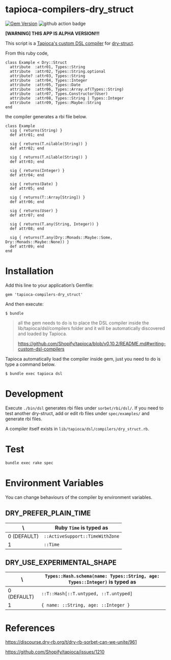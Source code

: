 # tapioca-compilers-dry_struct

[![Gem Version](https://badge.fury.io/rb/tapioca-compilers-dry_struct.svg)](https://badge.fury.io/rb/tapioca-compilers-dry_struct) ![github action badge](https://github.com/YukiJikumaru/tapioca-compilers-dry_struct/actions/workflows/main.yml/badge.svg)

**[WARNING] THIS APP IS ALPHA VERSION!!!**

This script is a [Tapioca's custom DSL compiler](https://github.com/Shopify/tapioca#writing-custom-dsl-compilers) for [dry-struct](https://dry-rb.org/gems/dry-struct/main/).

From this ruby code,

```
class Example < Dry::Struct
  attribute  :attr01, Types::String
  attribute  :attr02, Types::String.optional
  attribute? :attr03, Types::String
  attribute  :attr04, Types::Integer
  attribute  :attr05, Types::Date
  attribute  :attr06, Types::Array.of(Types::String)
  attribute  :attr07, Types.Constructor(User)
  attribute  :attr08, Types::String | Types::Integer
  attribute  :attr09, Types::Maybe::String
end
```

the compiler generates a rbi file below.

```
class Example
  sig { returns(String) }
  def attr01; end

  sig { returns(T.nilable(String)) }
  def attr02; end

  sig { returns(T.nilable(String)) }
  def attr03; end

  sig { returns(Integer) }
  def attr04; end

  sig { returns(Date) }
  def attr05; end

  sig { returns(T::Array[String]) }
  def attr06; end

  sig { returns(User) }
  def attr07; end

  sig { returns(T.any(String, Integer)) }
  def attr08; end

  sig { returns(T.any(Dry::Monads::Maybe::Some, Dry::Monads::Maybe::None)) }
  def attr09; end
end
```

# Installation

Add this line to your application’s Gemfile:

```
gem 'tapioca-compilers-dry_struct'
```

And then execute:

```
$ bundle
```

> all the gem needs to do is to place the DSL compiler inside the lib/tapioca/dsl/compilers folder and it will be automatically discovered and loaded by Tapioca.
>
> https://github.com/Shopify/tapioca/blob/v0.10.2/README.md#writing-custom-dsl-compilers

Tapioca automatically load the compiler inside gem, just you need to do is type a command below.

```
$ bundle exec tapioca dsl
```

# Development

Execute `./bin/dsl` generates rbi files under `sorbet/rbi/dsl/`.
If you need to test another dry-struct, add or edit rb files under `spec/examples/` and generate rbi files.

A compiler itself exists in `lib/tapioca/dsl/compilers/dry_struct.rb`.

# Test

```
bundle exec rake spec
```

# Environment Variables

You can change behaviours of the compiler by environment variables.

## DRY_PREFER_PLAIN_TIME

\ | Ruby `Time` is typed as
------- | --------
0 (DEFAULT) | `::ActiveSupport::TimeWithZone`
1 | `::Time`

## DRY_USE_EXPERIMENTAL_SHAPE

\ | `Types::Hash.schema(name: Types::String, age: Types::Integer)` is typed as
------- | --------
0 (DEFAULT) | `::T::Hash[::T.untyped, ::T.untyped]`
1 | `{ name: ::String, age: ::Integer }`

# References

https://discourse.dry-rb.org/t/dry-rb-sorbet-can-we-unite/961

https://github.com/Shopify/tapioca/issues/1210
